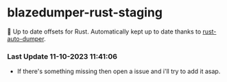 # blazedumper-rust-staging

🚀 Up to date offsets for Rust. Automatically kept up to date thanks to [rust-auto-dumper](https://github.com/Akandesh/rust-auto-dumper).


### Last Update 11-10-2023 11:41:06
- If there's something missing then open a issue and i'll try to add it asap.